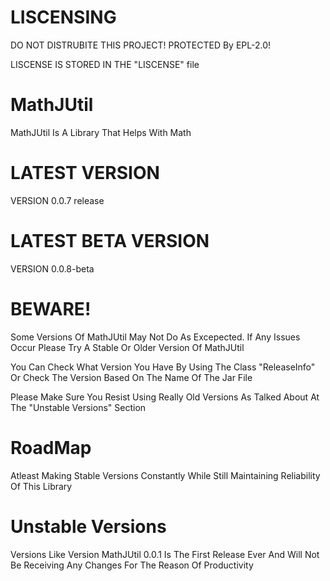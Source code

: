 # LISCENSING
DO NOT DISTRUBITE THIS PROJECT!
PROTECTED By EPL-2.0!

LISCENSE IS STORED IN THE "LISCENSE" file

# MathJUtil
MathJUtil Is A Library That Helps With Math

# LATEST VERSION
VERSION 0.0.7 release

# LATEST BETA VERSION
VERSION 0.0.8-beta

# BEWARE!
Some Versions Of MathJUtil May Not Do As Excepected. If Any Issues Occur Please Try A Stable Or Older Version Of MathJUtil

You Can Check What Version You Have By Using The Class "ReleaseInfo" Or Check The Version Based On The Name Of The Jar File

Please Make Sure You Resist Using Really Old Versions As Talked About At The "Unstable Versions" Section

# RoadMap
Atleast Making Stable Versions Constantly While Still Maintaining Reliability Of This Library

# Unstable Versions
Versions Like Version MathJUtil 0.0.1 Is The First Release Ever And Will Not Be Receiving Any Changes For The Reason Of Productivity
